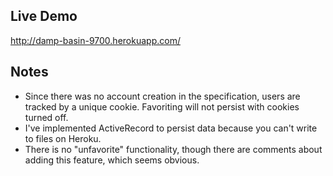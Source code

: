 ## Live Demo
http://damp-basin-9700.herokuapp.com/

## Notes
- Since there was no account creation in the specification, users are tracked by a unique cookie. Favoriting will not persist with cookies turned off.
- I've implemented ActiveRecord to persist data because you can't write to files on Heroku.
- There is no "unfavorite" functionality, though there are comments about adding this feature, which seems obvious.
